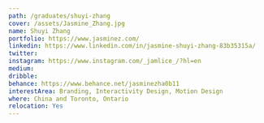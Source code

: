 ```yaml
---
path: /graduates/shuyi-zhang
cover: /assets/Jasmine_Zhang.jpg
name: Shuyi Zhang
portfolio: https://www.jasminez.com/
linkedin: https://www.linkedin.com/in/jasmine-shuyi-zhang-83b35315a/
twitter:
instagram: https://www.instagram.com/_jamlice_/?hl=en
medium:
dribble:
behance: https://www.behance.net/jasminezha0b11
interestArea: Branding, Interactivity Design, Motion Design
where: China and Toronto, Ontario
relocation: Yes
---
```

